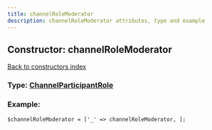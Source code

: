 ```yaml
---
title: channelRoleModerator
description: channelRoleModerator attributes, type and example
---
```

## Constructor: channelRoleModerator  
[Back to constructors index](index.md)






### Type: [ChannelParticipantRole](../types/ChannelParticipantRole.md)


### Example:

```
$channelRoleModerator = ['_' => channelRoleModerator, ];
```